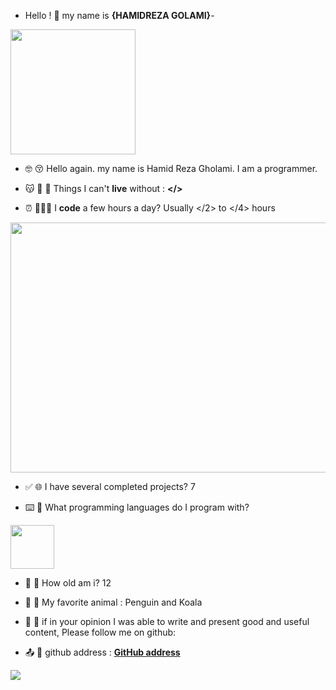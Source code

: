 - Hello ! 👋 my name is **{HAMIDREZA GOLAMI}**-












<p align=left><img height="200" src="https://thecolor.blog/wp-content/uploads/2021/10/GIF.gif">
  
  


-  🤓 😚 Hello again. my name is Hamid Reza Gholami. I am a programmer.
  
-  😽 👻 💓 Things I can't **live** without : **</>**
  
-  ⏰ 🧑🏼‍💻  I **code** a few hours a day? Usually </2> to </4> hours
<p align=center> <img width="600" height="400" src="https://camo.githubusercontent.com/c1dcb74cc1c1835b1d716f5051499a2814c683c806b15f04b0eba492863703e9/68747470733a2f2f63646e2e6472696262626c652e636f6d2f75736572732f3733303730332f73637265656e73686f74732f363538313234332f6176656e746f2e676966">

- ✅ 🌐 I have several completed projects? 7

- ⌨️ 🪪 What programming languages do I program with? 

<p align=left> <img width="70" src="https://upload.wikimedia.org/wikipedia/commons/thumb/0/0a/Python.svg/640px-Python.svg.png">  
  
- 💫 🌈 How old am i? 12

- 🐧 🐷 My favorite animal : Penguin and Koala

- 🫶 💌 if in your opinion I was able to write and present good and useful content, Please follow me on github:

- 📤 📜 github address : <a href="https://github.com/HamidrezaGolami">**GitHub address**</a>


  
<p align="left"> <img src="https://github-readme-stats.vercel.app/api?username=HamidrezaGolami&show_icons=true&theme=radical"/>


  
